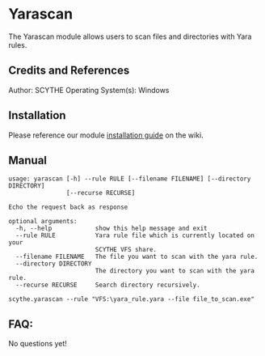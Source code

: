 # Yarascan

The Yarascan module allows users to scan files and directories with Yara rules.

## Credits and References

Author: SCYTHE
Operating System(s): Windows

## Installation

Please reference our module [installation guide](https://github.com/scythe-io/community-modules/wiki) on the wiki.

##  Manual

```
usage: yarascan [-h] --rule RULE [--filename FILENAME] [--directory DIRECTORY]
                [--recurse RECURSE]

Echo the request back as response

optional arguments:
  -h, --help            show this help message and exit
  --rule RULE           Yara rule file which is currently located on your
                        SCYTHE VFS share.
  --filename FILENAME   The file you want to scan with the yara rule.
  --directory DIRECTORY
                        The directory you want to scan with the yara rule.
  --recurse RECURSE     Search directory recursively.

scythe.yarascan --rule "VFS:\yara_rule.yara --file file_to_scan.exe"
```

## FAQ:

No questions yet!
